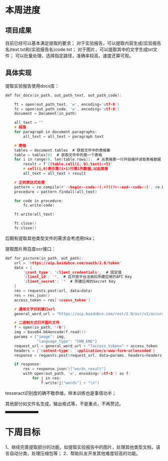 ﻿
# 本周进度
 
 ## 项目成果
  目前已经可以基本满足提取的要求；
  对于实验报告，可以提取内容生成(实验报告名)text.txt和(实验报告名)code.txt；
  对于图片，可以提取其中的文字生成txt文件；
  可以批量处理，选择指定路径，准确率较高，速度还算可观。

## 具体实现
提取实验报告使用docx库：

```c
def for_docx(in_path, out_path_text, out_path_code):

    ft = open(out_path_text, 'w', encoding='utf-8')
    fc = open(out_path_code, 'w', encoding='utf-8')
    document = Document(in_path)

    all_text = ""
    # 段落
    for paragraph in document.paragraphs:
        all_text = all_text + paragraph.text

    # 表格
    tables = document.tables  # 获取文件中的表格集
    table = tables[0]  # 获取文件中的第一个表格
    for i in range(0, len(table.rows)):  # 从表格第一行开始循环读取表格数据
        result = f'{(table.cell(i, 0).text):<5}'
        # cell(i,0)表示第(i+1)行第1列数据,以此类推
        all_text = all_text + result

    # 正则表达式处理
    pattern = re.compile(r'--begin--code--(.+?)(?=--end--code--)', re.DOTALL)
    procedure = pattern.findall(all_text)

    for code in procedure:
        fc.write(code)

    ft.write(all_text)

    ft.close()
    fc.close()
```
后期有提取其他类型文件的需求会考虑用tika；

提取图片用百度ocr接口：


```c
def for_picture(in_path, out_path):
    url = 'https://aip.baidubce.com/oauth/2.0/token'
    data = {
        'grant_type': 'client_credentials',  # 固定值
        'client_id': '',  # 在开放平台注册后所建应用的API Key
        'client_secret': ''  # 所建应用的Secret Key
    }
    res = requests.post(url, data=data)
    res = res.json()
    access_token = res['access_token']

    # 通用文字识别接口url
    general_word_url = "https://aip.baidubce.com/rest/2.0/ocr/v1/accurate_basic"

    # 二进制方式打开图片文件
    f = open(in_path, 'rb')
    img = base64.b64encode(f.read())
    params = {"image": img,
              "language_type": "CHN_ENG"}
    request_url = general_word_url + "?access_token=" + access_token
    headers = {'content-type': 'application/x-www-form-urlencoded'}
    response = requests.post(request_url, data=params, headers=headers)

    if response:
        res = response.json()["words_result"]
        with open(out_path, 'w', encoding='utf-8') as f:
            for j in res:
                f.write(j["words"] + "\n")
```
tesseract识别度的确不敢恭维，样本训练也是事倍功半；

其他部分如文件名生成，输出格式等，不是重点，不再赘述。




<hr style=" border:solid; width:100px; height:1px;" color=#000000 size=1">




# 下周目标
1、继续完善提取部分的功能，如提取实验报告中的图片，处理其他类型文档，语言自动分类，处理压缩包等；
2、帮助队友开发其他难度较高的功能。
